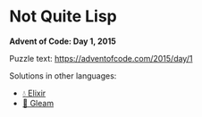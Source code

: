 # Not Quite Lisp

**Advent of Code: Day 1, 2015**

Puzzle text: <https://adventofcode.com/2015/day/1>

Solutions in other languages:

- [💧 Elixir](../../../elixir/lib/2015/01_not_quite_lisp)
- [🌠 Gleam](../../../gleam/aoc/src/aoc_2015/README_day_1.md)
